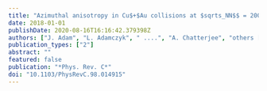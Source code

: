 ```yaml
---
title: "Azimuthal anisotropy in Cu$+$Au collisions at $sqrts_NN$$ = 200 GeV"
date: 2018-01-01
publishDate: 2020-08-16T16:16:42.379398Z
authors: ["J. Adam", "L. Adamczyk", " ....", "A. Chatterjee", "others [STAR Collaboration]"]
publication_types: ["2"]
abstract: ""
featured: false
publication: "*Phys. Rev. C*"
doi: "10.1103/PhysRevC.98.014915"
---
```


